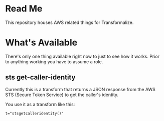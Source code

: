 # Read Me

This repository houses AWS related 
things for Transformalize.

# What's Available

There's only one thing available right now to just to see how it works.
Prior to anything working you have to assume a role.

## sts get-caller-identity

Currently this is a transform that returns 
a JSON response from the AWS STS (Secure Token Service) 
to get the caller's identity.

You use it as a transform like this:

`t="stsgetcalleridentity()"`
